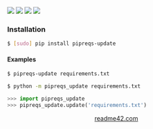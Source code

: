 <!--
https://readme42.com
-->



[![](https://img.shields.io/badge/OS-Unix-blue.svg?longCache=True)]()
[![](https://img.shields.io/pypi/v/pipreqs-update.svg?maxAge=3600)](https://pypi.org/project/pipreqs-update/)
[![](https://img.shields.io/badge/License-Unlicense-blue.svg?longCache=True)](https://unlicense.org/)
[![](https://github.com/andrewp-as-is/pipreqs-update.py/workflows/tests42/badge.svg)](https://github.com/andrewp-as-is/pipreqs-update.py/actions)

### Installation
```bash
$ [sudo] pip install pipreqs-update
```

#### Examples
```bash
$ pipreqs-update requirements.txt
```

```bash
$ python -m pipreqs_update requirements.txt
```

```python
>>> import pipreqs_update
>>> pipreqs_update.update('requirements.txt')
```

<p align="center">
    <a href="https://readme42.com/">readme42.com</a>
</p>